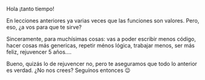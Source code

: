 Hola ¡tanto tiempo!

En lecciones anteriores ya  varias veces que las funciones son valores. Pero, eso, ¿a vos para que te sirve?

Sinceramente, para muchísimas cosas: vas a poder escribir menos código, hacer cosas más genericas, repetir ménos lógica, trabajar menos, ser más feliz, rejuvencer 5 años....

Bueno, quizás lo de rejuvencer no, pero te aseguramos que todo lo anterior es verdad. ¿No nos crees? Seguínos entonces :wink: